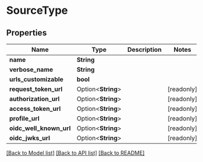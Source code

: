# SourceType

## Properties

Name | Type | Description | Notes
------------ | ------------- | ------------- | -------------
**name** | **String** |  | 
**verbose_name** | **String** |  | 
**urls_customizable** | **bool** |  | 
**request_token_url** | Option<**String**> |  | [readonly]
**authorization_url** | Option<**String**> |  | [readonly]
**access_token_url** | Option<**String**> |  | [readonly]
**profile_url** | Option<**String**> |  | [readonly]
**oidc_well_known_url** | Option<**String**> |  | [readonly]
**oidc_jwks_url** | Option<**String**> |  | [readonly]

[[Back to Model list]](../README.md#documentation-for-models) [[Back to API list]](../README.md#documentation-for-api-endpoints) [[Back to README]](../README.md)


